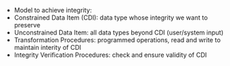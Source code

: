 - Model to achieve integrity: 
- Constrained Data Item (CDI): data type whose integrity we want to preserve
- Unconstrained Data Item: all data types beyond CDI (user/system input)
- Transformation Procedures: programmed operations, read and write to maintain interity of CDI
- Integrity Verification Procedures: check and ensure validity of CDI
